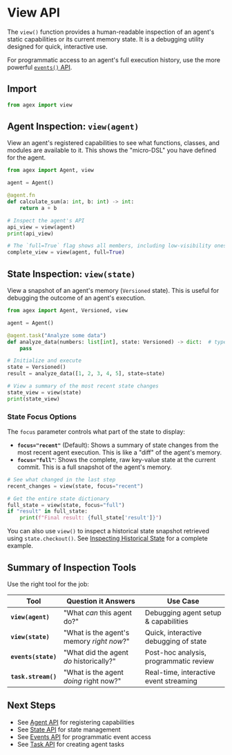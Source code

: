 # View API

The `view()` function provides a human-readable inspection of an agent's static capabilities or its current memory state. It is a debugging utility designed for quick, interactive use.

For programmatic access to an agent's full execution history, use the more powerful [`events()` API](events.md).

## Import

```python
from agex import view
```

## Agent Inspection: `view(agent)`

View an agent's registered capabilities to see what functions, classes, and modules are available to it. This shows the "micro-DSL" you have defined for the agent.

```python
from agex import Agent, view

agent = Agent()

@agent.fn
def calculate_sum(a: int, b: int) -> int:
    return a + b

# Inspect the agent's API
api_view = view(agent)
print(api_view)

# The `full=True` flag shows all members, including low-visibility ones
complete_view = view(agent, full=True)
```

## State Inspection: `view(state)`

View a snapshot of an agent's memory (`Versioned` state). This is useful for debugging the outcome of an agent's execution.

```python
from agex import Agent, Versioned, view

agent = Agent()

@agent.task("Analyze some data")
def analyze_data(numbers: list[int], state: Versioned) -> dict:  # type: ignore[return-value]
    pass

# Initialize and execute
state = Versioned()
result = analyze_data([1, 2, 3, 4, 5], state=state)

# View a summary of the most recent state changes
state_view = view(state)
print(state_view)
```

### State Focus Options

The `focus` parameter controls what part of the state to display:

- **`focus="recent"`** (Default): Shows a summary of state changes from the most recent agent execution. This is like a "diff" of the agent's memory.
- **`focus="full"`**: Shows the complete, raw key-value state at the current commit. This is a full snapshot of the agent's memory.

```python
# See what changed in the last step
recent_changes = view(state, focus="recent")

# Get the entire state dictionary
full_state = view(state, focus="full")
if "result" in full_state:
    print(f"Final result: {full_state['result']}")
```

You can also use `view()` to inspect a historical state snapshot retrieved using `state.checkout()`. See [Inspecting Historical State](state.md#inspecting-historical-state) for a complete example.

## Summary of Inspection Tools

Use the right tool for the job:

| Tool | Question it Answers | Use Case |
|---|---|---|
| **`view(agent)`** | "What *can* this agent do?" | Debugging agent setup & capabilities |
| **`view(state)`** | "What is the agent's memory *right now*?" | Quick, interactive debugging of state |
| **`events(state)`** | "What did the agent *do* historically?" | Post-hoc analysis, programmatic review |
| **`task.stream()`** | "What is the agent *doing* right now?" | Real-time, interactive event streaming |

## Next Steps

- See [Agent API](agent.md) for registering capabilities
- See [State API](state.md) for state management
- See [Events API](events.md) for programmatic event access
- See [Task API](task.md) for creating agent tasks 